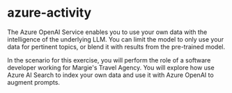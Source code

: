 # azure-activity
The Azure OpenAI Service enables you to use your own data with the intelligence of the underlying LLM. 
You can limit the model to only use your data for pertinent topics, or blend it with results from the pre-trained model.

In the scenario for this exercise, you will perform the role of a software developer working for Margie's Travel Agency.
You will explore how use Azure AI Search to index your own data and use it with Azure OpenAI to augment prompts.
